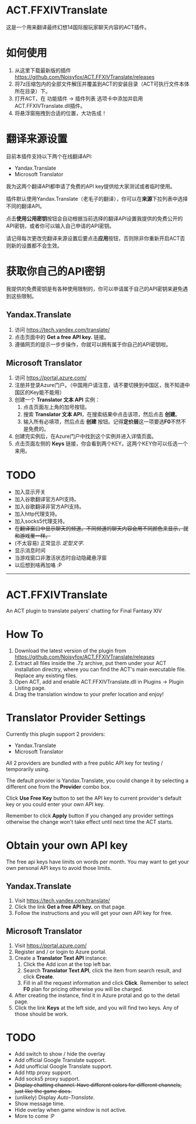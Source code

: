 # ACT.FFXIVTranslate
这是一个用来翻译最终幻想14国际服玩家聊天内容的ACT插件。

# 如何使用
1. 从这里下载最新版的插件 https://github.com/Noisyfox/ACT.FFXIVTranslate/releases
2. 将7z压缩包内的全部文件解压并覆盖到ACT的安装目录（ACT可执行文件本体所在目录）下。
3. 打开ACT，在 功能插件 -> 插件列表 选项卡中添加并启用ACT.FFXIVTranslate.dll插件。
4. 将悬浮窗拖拽到合适的位置，大功告成！

# 翻译来源设置
目前本插件支持以下两个在线翻译API:
- Yandax.Translate
- Microsoft Translator

我为这两个翻译API都申请了免费的API key提供给大家测试或者临时使用。

插件默认使用Yandax.Translate（老毛子的翻译），你可以在**来源**下拉列表中选择不同的翻译API。

点击**使用公用密钥**按钮会自动根据当前选择的翻译API设置我提供的免费公开的API密钥，或者你可以输入自己申请的API密钥。

请记得每次更改完翻译来源设置后要点击**应用**按钮，否则除非你重新开启ACT否则新的设置都不会生效。

# 获取你自己的API密钥
我提供的免费密钥是有各种使用限制的，你可以申请属于自己的API密钥来避免遇到这些限制。

## Yandax.Translate
1. 访问 https://tech.yandex.com/translate/
2. 点击页面中的 **Get a free API key.** 链接。
3. 遵循网页的提示一步步操作，你就可以拥有属于你自己的API密钥啦。

## Microsoft Translator
1. 访问 https://portal.azure.com/
2. 注册并登录Azure门户。（中国用户请注意，请不要切换到中国区，我不知道中国区的Key能不能用）
3. 创建一个 **Translator 文本 API** 实例：
    1. 点击页面左上角的加号按钮。
    2. 搜索 **Translator 文本 API**，在搜索结果中点击该项，然后点击 **创建**。
    3. 输入所有必填项，然后点击 **创建** 按钮。记得**定价层**这一项要选**F0**不然不是免费的。
4. 创建完实例后，在Azure门户中找到这个实例并进入详情页面。
5. 点击页面左侧的 **Keys** 链接，你会看到两个KEY。这两个KEY你可以任选一个来用。

# TODO
- 加入显示开关
- 加入谷歌翻译官方API支持。
- 加入谷歌翻译非官方API支持。
- 加入http代理支持。
- 加入socks5代理支持。
- ~~在翻译窗口中显示聊天的频道。不同频道的聊天内容会用不同颜色来显示，就和游戏里一样。~~
- (不太容易) 正常显示 *定型文字*.
- 显示消息时间
- 当游戏窗口非激活状态时自动隐藏悬浮窗
- 以后想到啥再加咯 :P

-------
# ACT.FFXIVTranslate
An ACT plugin to translate palyers' chatting for Final Fantasy XIV

# How To
1. Download the latest version of the plugin from https://github.com/Noisyfox/ACT.FFXIVTranslate/releases
2. Extract all files inside the .7z archive, put them under your ACT installation directry,
where you can find the ACT's main executable file. Replace any existing files.
3. Open ACT, add and enable ACT.FFXIVTranslate.dll in Plugins -> Plugin Listing page.
4. Drag the translation window to your prefer location and enjoy!

# Translator Provider Settings
Currently this plugin support 2 providers:
- Yandax.Translate
- Microsoft Translator

All 2 providers are bundled with a free public API key for testing / temporarily using.

The default provider is Yandax.Translate, you could change it by selecting a different one from the **Provider** combo box.

Click **Use Free Key** button to set the API key to current provider's default key or you could enter your own API key.

Remember to click **Apply** button if you changed any provider settings otherwise the change won't take effect until next time
the ACT starts.

# Obtain your own API key
The free api keys have limits on words per month. You may want to get your own personal API keys to avoid those limits.

## Yandax.Translate
1. Visit https://tech.yandex.com/translate/
2. Click the link **Get a free API key.** on that page.
3. Follow the instructions and you will get your own API key for free.

## Microsoft Translator
1. Visit https://portal.azure.com/
2. Register and / or login to Azure portal.
3. Create a **Translator Text API** instance:
   1. Click the Add icon at the top left bar.
   2. Search **Translator Text API**, click the item from search result, and click **Create**.
   3. Fill in all the request information and click **Click**. Remember to select **F0** plan for
   pricing otherwise you will be charged.
4. After creating the instance, find it in Azure protal and go to the detail page.
5. Click the link **Keys** at the left side, and you will find two keys. Any of those should be work.

# TODO
- Add switch to show / hide the overlay
- Add official Google Translate support.
- Add unofficial Google Translate support.
- Add http proxy support.
- Add socks5 proxy support.
- ~~Display chatting channel. Have different colors for different channels, just like the game does.~~
- (unlikely) Display *Auto-Translate*.
- Show message time.
- Hide overlay when game window is not active.
- More to come :P
